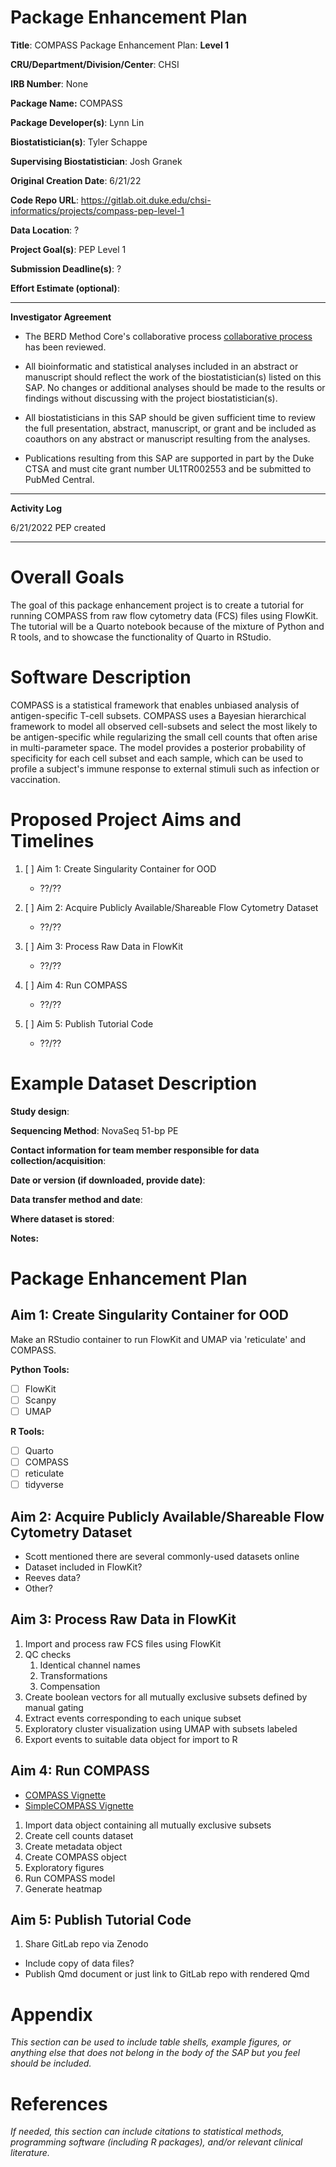 # Package Enhancement Plan

**Title**: COMPASS Package Enhancement Plan: **Level 1**

**CRU/Department/Division/Center**: CHSI

**IRB Number**: None

**Package Name:** COMPASS

**Package Developer(s)**: Lynn Lin

**Biostatistician(s)**: Tyler Schappe

**Supervising Biostatistician**: Josh Granek

**Original Creation Date**: 6/21/22

**Code Repo URL**: https://gitlab.oit.duke.edu/chsi-informatics/projects/compass-pep-level-1

**Data Location**: ?

**Project Goal(s)**: PEP Level 1

**Submission Deadline(s)**: ?

**Effort Estimate (optional)**:

------------------------------------------------------------------------

**Investigator Agreement**

-   The BERD Method Core's collaborative process [collaborative process](https://biostat.duke.edu/sites/biostat.duke.edu/files/12%20phases%202.pdf) has been reviewed.

-   All bioinformatic and statistical analyses included in an abstract or manuscript should reflect the work of the biostatistician(s) listed on this SAP. No changes or additional analyses should be made to the results or findings without discussing with the project biostatistician(s).

-   All biostatisticians in this SAP should be given sufficient time to review the full presentation, abstract, manuscript, or grant and be included as coauthors on any abstract or manuscript resulting from the analyses.

-   Publications resulting from this SAP are supported in part by the Duke CTSA and must cite grant number UL1TR002553 and be submitted to PubMed Central.

------------------------------------------------------------------------

**Activity Log**

6/21/2022 PEP created

------------------------------------------------------------------------

# Overall Goals

The goal of this package enhancement project is to create a tutorial for running COMPASS from raw flow cytometry data (FCS) files using FlowKit. The tutorial will be a Quarto notebook because of the mixture of Python and R tools, and to showcase the functionality of Quarto in RStudio. 

# Software Description

COMPASS is a statistical framework that enables unbiased analysis of antigen-specific T-cell subsets. COMPASS uses a Bayesian hierarchical framework to model all observed cell-subsets and select the most likely to be antigen-specific while regularizing the small cell counts that often arise in multi-parameter space. The model provides a posterior probability of specificity for each cell subset and each sample, which can be used to profile a subject's immune response to external stimuli such as infection or vaccination.


# Proposed Project Aims and Timelines 

1. [ ] Aim 1: Create Singularity Container for OOD
    - ??/??

1. [ ] Aim 2: Acquire Publicly Available/Shareable Flow Cytometry Dataset
    - ??/??

2. [ ] Aim 3: Process Raw Data in FlowKit
    - ??/??

3. [ ] Aim 4: Run COMPASS
    - ??/??

4. [ ] Aim 5: Publish Tutorial Code
    - ??/??
 

# Example Dataset Description

**Study design**: 

**Sequencing Method**: NovaSeq 51-bp PE

**Contact information for team member responsible for data collection/acquisition**: 

**Date or version (if downloaded, provide date)**: 

**Data transfer method and date**: 

**Where dataset is stored**: 

**Notes:**


# Package Enhancement Plan

## Aim 1: Create Singularity Container for OOD

Make an RStudio container to run FlowKit and UMAP via 'reticulate' and COMPASS.

**Python Tools:**

- [ ] FlowKit
- [ ] Scanpy
- [ ] UMAP

**R Tools:**

- [ ] Quarto
- [ ] COMPASS
- [ ] reticulate
- [ ] tidyverse

## Aim 2: Acquire Publicly Available/Shareable Flow Cytometry Dataset

- Scott mentioned there are several commonly-used datasets online
- Dataset included in FlowKit?
- Reeves data?
- Other?

## Aim 3: Process Raw Data in FlowKit

1. Import and process raw FCS files using FlowKit
2. QC checks
    1. Identical channel names
    2. Transformations
    3. Compensation
3. Create boolean vectors for all mutually exclusive subsets defined by manual gating
4. Extract events corresponding to each unique subset
5. Exploratory cluster visualization using UMAP with subsets labeled
6. Export events to suitable data object for import to R

## Aim 4: Run COMPASS

- [COMPASS Vignette](https://www.bioconductor.org/packages/devel/bioc/vignettes/COMPASS/inst/doc/COMPASS.html)
- [SimpleCOMPASS Vignette](https://www.bioconductor.org/packages/devel/bioc/vignettes/COMPASS/inst/doc/SimpleCOMPASS.pdf)

1. Import data object containing all mutually exclusive subsets
2. Create cell counts dataset
3. Create metadata object
4. Create COMPASS object
5. Exploratory figures
6. Run COMPASS model
7. Generate heatmap

## Aim 5: Publish Tutorial Code

1. Share GitLab repo via Zenodo

- Include copy of data files?
- Publish Qmd document or just link to GitLab repo with rendered Qmd


# Appendix

*This section can be used to include table shells, example figures, or anything else that does not belong in the body of the SAP but you feel should be included.*

# References

*If needed, this section can include citations to statistical methods, programming software (including R packages), and/or relevant clinical literature.*



